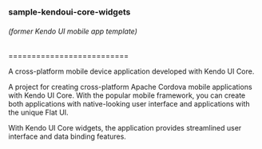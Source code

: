 ### sample-kendoui-core-widgets 
###### (former Kendo UI mobile app template)
==========================

A cross-platform mobile device application developed with Kendo UI Core.

A project for creating cross-platform Apache Cordova mobile applications with Kendo UI Core. With the popular mobile framework, you can create both applications with native-looking user interface and applications with the unique Flat UI.

With Kendo UI Core widgets, the application provides streamlined user interface and data binding features.
